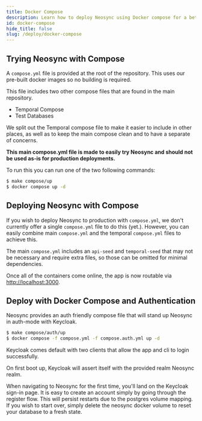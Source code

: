 ```yaml
---
title: Docker Compose
description: Learn how to deploy Neosync using Docker compose for a better local developer experience
id: docker-compose
hide_title: false
slug: /deploy/docker-compose
---
```


## Trying Neosync with Compose

A `compose.yml` file is provided at the root of the repository. This uses our pre-built docker images so no building is required.

This file includes two other compose files that are found in the main repository.

- Temporal Compose
- Test Databases

We split out the Temporal compose file to make it easier to include in other places, as well as to keep the main compose clean and to have a separate of concerns.

**This main compose.yml file is made to easily try Neosync and should not be used as-is for production deployments.**

To run this you can run one of the two following commands:

```sh
$ make compose/up
$ docker compose up -d
```

## Deploying Neosync with Compose

If you wish to deploy Neosync to production with `compose.yml`, we don't currently offer a single `compose.yml` file to do this (yet.).
However, you can easily combine main `compose.yml` and the temporal `compose.yml` files to achieve this.

The main `compose.yml` includes an `api-seed` and `temporal-seed` that may not be necessary and require extra files, so those can be omitted for minimal dependencies.

Once all of the containers come online, the app is now routable via [http://localhost:3000](http://localhost:3000).

## Deploy with Docker Compose and Authentication

Neosync provides an auth friendly compose file that will stand up Neosync in auth-mode with Keycloak.

```sh
$ make compose/auth/up
$ docker compose -f compose.yml -f compose.auth.yml up -d
```

Keycloak comes default with two clients that allow the app and cli to login successfully.

On first boot up, Keycloak will assert itself with the provided realm Neosync realm.

When navigating to Neosync for the first time, you'll land on the Keycloak sign-in page. It is easy to create an account simply by going through the register flow.
This will persist restarts due to the postgres volume mapping. If you wish to start over, simply delete the neosync docker volume to reset your database to a fresh state.
